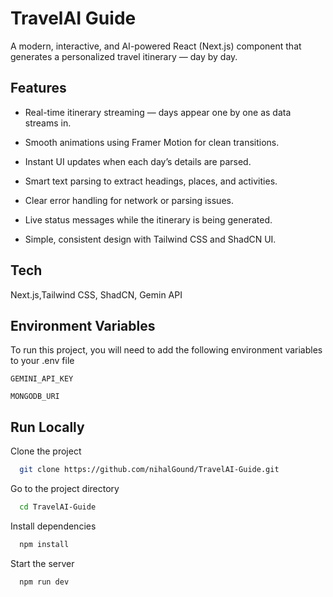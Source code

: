 
# TravelAI Guide

A modern, interactive, and AI-powered React (Next.js) component that generates a personalized travel itinerary — day by day.


## Features
- Real-time itinerary streaming — days appear one by one as data streams in.

- Smooth animations using Framer Motion for clean transitions.

- Instant UI updates when each day’s details are parsed.

- Smart text parsing to extract headings, places, and activities.

- Clear error handling for network or parsing issues.

- Live status messages while the itinerary is being generated.

- Simple, consistent design with Tailwind CSS and ShadCN UI.


## Tech

Next.js,Tailwind CSS, ShadCN, Gemin API


## Environment Variables

To run this project, you will need to add the following environment variables to your .env file

`GEMINI_API_KEY`

`MONGODB_URI`


## Run Locally

Clone the project

```bash
  git clone https://github.com/nihalGound/TravelAI-Guide.git
```

Go to the project directory

```bash
  cd TravelAI-Guide
```

Install dependencies

```bash
  npm install
```

Start the server

```bash
  npm run dev
```